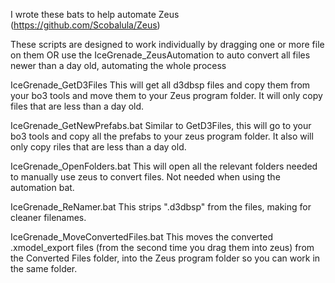 I wrote these bats to help automate Zeus (https://github.com/Scobalula/Zeus)

These scripts are designed to work individually by dragging one or more file on them
OR use the IceGrenade_ZeusAutomation to auto convert all files newer than a day old, automating the whole process

IceGrenade_GetD3Files
	This will get all d3dbsp files and copy them from your bo3 tools and move them to your Zeus program folder. It will only copy files that are less than a day old.

IceGrenade_GetNewPrefabs.bat
	Similar to GetD3Files, this will go to your bo3 tools and copy all the prefabs to your zeus program folder. It also will only copy riles that are less than a day old.

IceGrenade_OpenFolders.bat
	This will open all the relevant folders needed to manually use zeus to convert files. Not needed when using the automation bat.

IceGrenade_ReNamer.bat
	This strips ".d3dbsp" from the files, making for cleaner filenames.

IceGrenade_MoveConvertedFiles.bat
	This moves the converted .xmodel_export files (from the second time you drag them into zeus) from the Converted Files folder, into the Zeus program folder so you can work in the same folder.
